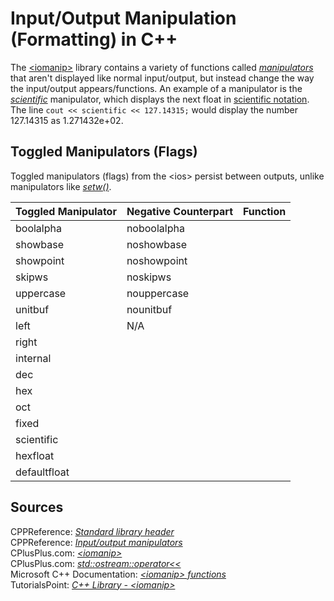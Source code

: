 # Input/Output Manipulation (Formatting) in C++
The [\<iomanip\>](https://en.cppreference.com/w/cpp/header/iomanip) library contains a variety of functions called [_manipulators_](https://www.cplusplus.com/reference/ostream/ostream/operator%3C%3C/) that aren't displayed like normal input/output, but instead change the way the input/output 
appears/functions. An example of a manipulator is the [_scientific_](https://en.cppreference.com/w/cpp/io/manip/fixed) manipulator, which displays the next float in 
[scientific notation](https://www.chem.tamu.edu/class/fyp/mathrev/mr-scnot.html). The line `cout << scientific << 127.14315;` would display the number 127.14315
as 1.271432e+02.

## Toggled Manipulators (Flags)
Toggled manipulators (flags) from the \<ios\> persist between outputs, unlike manipulators like [_setw()_](https://www.cplusplus.com/reference/iomanip/setw/).

| Toggled Manipulator | Negative Counterpart | Function | 
| ------------------- | -------------------- | -------- |
| boolalpha | noboolalpha |  |  
| showbase | noshowbase |  |  
| showpoint | noshowpoint |  |  
| skipws | noskipws |  |  
| uppercase | nouppercase |  |  
| unitbuf | nounitbuf |  |  
| left | N/A |  |  
| right |  |    
| internal |  |    
| dec |  |  |  
| hex |  |  |  
| oct |  |  |  
| fixed |  |  |  
| scientific |  |  |  
| hexfloat |  |  |  
| defaultfloat |  |  |  

## Sources
CPPReference: [_Standard library header <iomanip>_](https://en.cppreference.com/w/cpp/header/iomanip) <br />
CPPReference: [_Input/output manipulators_](https://en.cppreference.com/w/cpp/io/manip) <br />
CPlusPlus.com: [_\<iomanip\>_](https://www.cplusplus.com/reference/iomanip/) <br />
CPlusPlus.com: [_std::ostream::operator<<_](https://www.cplusplus.com/reference/ostream/ostream/operator%3C%3C/) <br />
Microsoft C++ Documentation: [_\<iomanip\> functions_](https://docs.microsoft.com/en-us/cpp/standard-library/iomanip-functions?view=msvc-160) <br />
TutorialsPoint: [_C++ Library - \<iomanip\>_](https://www.tutorialspoint.com/cpp_standard_library/iomanip.htm) <br />
